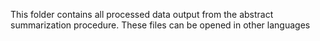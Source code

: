 This folder contains all processed data output from the abstract summarization procedure. These files can be opened in other languages
